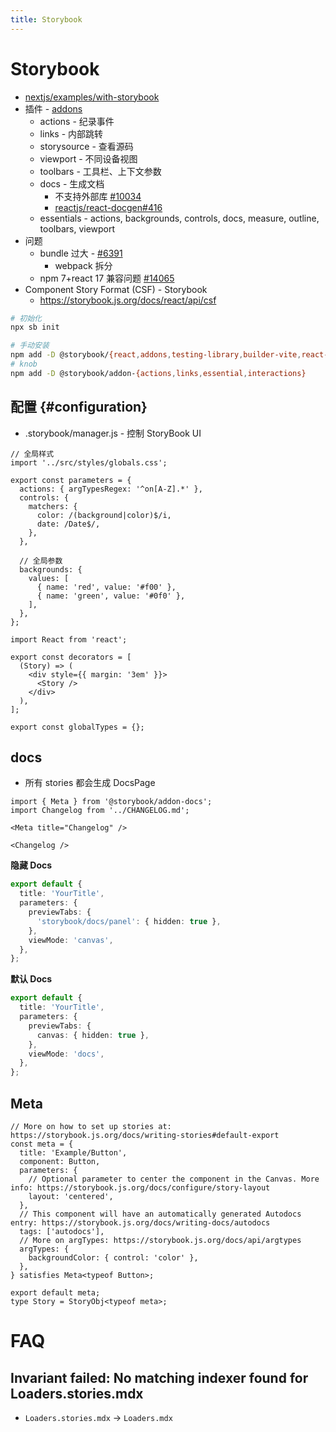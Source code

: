 ```yaml
---
title: Storybook
---
```


# Storybook

- [nextjs/examples/with-storybook](https://github.com/zeit/next.js/tree/canary/examples/with-storybook)
- 插件 - [addons](https://github.com/storybookjs/storybook/tree/next/addons)
  - actions - 纪录事件
  - links - 内部跳转
  - storysource - 查看源码
  - viewport - 不同设备视图
  - toolbars - 工具栏、上下文参数
  - docs - 生成文档
    - 不支持外部库 [#10034](https://github.com/storybookjs/storybook/issues/10034)
    - [reactjs/react-docgen#416](https://github.com/reactjs/react-docgen/issues/416)
  - essentials - actions, backgrounds, controls, docs, measure, outline, toolbars, viewport
- 问题
  - bundle 过大 - [#6391](https://github.com/storybookjs/storybook/issues/6391#issuecomment-530262331)
    - webpack 拆分
  - npm 7+react 17 兼容问题 [#14065](https://github.com/storybookjs/storybook/issues/14065)
- Component Story Format (CSF) - Storybook
  - https://storybook.js.org/docs/react/api/csf

```bash
# 初始化
npx sb init

# 手动安装
npm add -D @storybook/{react,addons,testing-library,builder-vite,react-vite}
# knob
npm add -D @storybook/addon-{actions,links,essential,interactions}
```

## 配置 {#configuration}

- .storybook/manager.js - 控制 StoryBook UI

```tsx title=".storybook/preview.js"
// 全局样式
import '../src/styles/globals.css';

export const parameters = {
  actions: { argTypesRegex: '^on[A-Z].*' },
  controls: {
    matchers: {
      color: /(background|color)$/i,
      date: /Date$/,
    },
  },

  // 全局参数
  backgrounds: {
    values: [
      { name: 'red', value: '#f00' },
      { name: 'green', value: '#0f0' },
    ],
  },
};

import React from 'react';

export const decorators = [
  (Story) => (
    <div style={{ margin: '3em' }}>
      <Story />
    </div>
  ),
];

export const globalTypes = {};
```

## docs

- 所有 stories 都会生成 DocsPage

```tsx
import { Meta } from '@storybook/addon-docs';
import Changelog from '../CHANGELOG.md';

<Meta title="Changelog" />

<Changelog />
```

**隐藏 Docs**

```ts
export default {
  title: 'YourTitle',
  parameters: {
    previewTabs: {
      'storybook/docs/panel': { hidden: true },
    },
    viewMode: 'canvas',
  },
};
```

**默认 Docs**

```ts
export default {
  title: 'YourTitle',
  parameters: {
    previewTabs: {
      canvas: { hidden: true },
    },
    viewMode: 'docs',
  },
};
```


## Meta

```tsx
// More on how to set up stories at: https://storybook.js.org/docs/writing-stories#default-export
const meta = {
  title: 'Example/Button',
  component: Button,
  parameters: {
    // Optional parameter to center the component in the Canvas. More info: https://storybook.js.org/docs/configure/story-layout
    layout: 'centered',
  },
  // This component will have an automatically generated Autodocs entry: https://storybook.js.org/docs/writing-docs/autodocs
  tags: ['autodocs'],
  // More on argTypes: https://storybook.js.org/docs/api/argtypes
  argTypes: {
    backgroundColor: { control: 'color' },
  },
} satisfies Meta<typeof Button>;

export default meta;
type Story = StoryObj<typeof meta>;
```

# FAQ

## Invariant failed: No matching indexer found for Loaders.stories.mdx

- `Loaders.stories.mdx` -> `Loaders.mdx`

